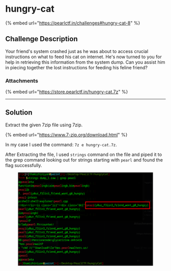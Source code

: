 # hungry-cat

{% embed url="https://pearlctf.in/challenges#hungry-cat-8" %}

## Challenge Description

Your friend's system crashed just as he was about to access crucial instructions on what to feed his cat on internet. He's now turned to you for help in retrieving this information from the system dump. Can you assist him in piecing together the lost instructions for feeding his feline friend?

### Attachments

{% embed url="https://store.pearlctf.in/hungry-cat.7z" %}

***

## Solution

Extract the given 7zip file using 7zip.

{% embed url="https://www.7-zip.org/download.html" %}

In my case I used the command: `7z e hungry-cat.7z`.

After Extracting the file, I used `strings` command on the file and piped it to the grep command looking out for strings starting with `pearl` and found the flag successfully.

<figure><img src="../../../.gitbook/assets/image (116).png" alt=""><figcaption></figcaption></figure>
